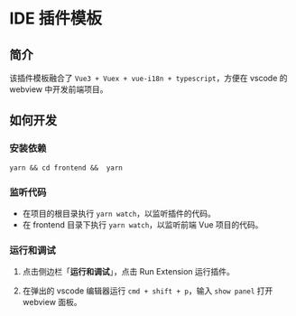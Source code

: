 # IDE 插件模板

## 简介
该插件模板融合了 `Vue3 + Vuex + vue-i18n + typescript`，方便在 vscode 的 webview 中开发前端项目。

## 如何开发

### 安装依赖

```shell
yarn && cd frontend &&  yarn
```

### 监听代码
- 在项目的根目录执行 `yarn watch`，以监听插件的代码。
- 在 frontend 目录下执行 `yarn watch`，以监听前端 Vue 项目的代码。

### 运行和调试
1. 点击侧边栏「**运行和调试**」，点击 Run Extension 运行插件。

2. 在弹出的 vscode 编辑器运行 `cmd + shift + p`，输入 `show panel` 打开 webview 面板。